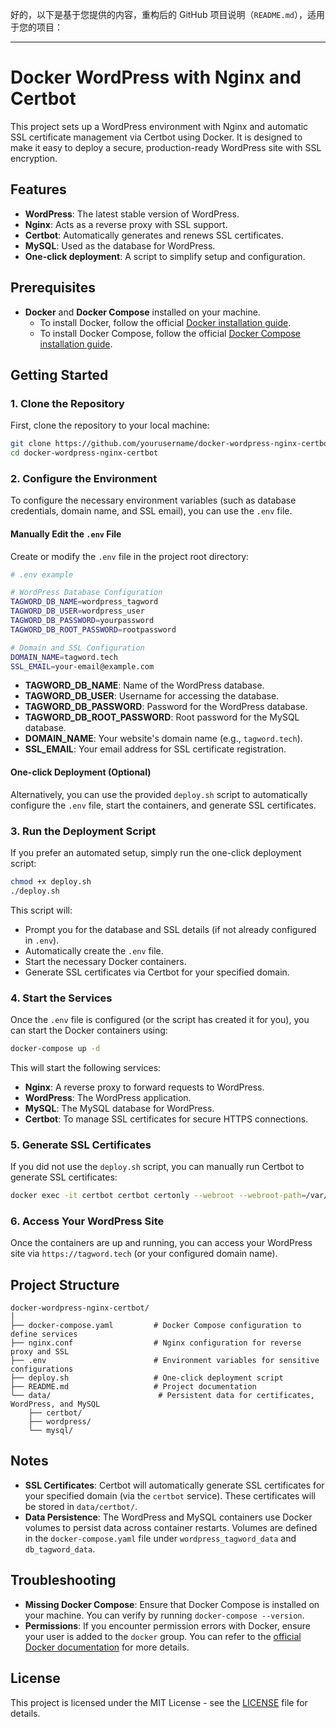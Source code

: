 好的，以下是基于您提供的内容，重构后的 GitHub 项目说明（`README.md`），适用于您的项目：

---

# Docker WordPress with Nginx and Certbot

This project sets up a WordPress environment with Nginx and automatic SSL certificate management via Certbot using Docker. It is designed to make it easy to deploy a secure, production-ready WordPress site with SSL encryption.

## Features

- **WordPress**: The latest stable version of WordPress.
- **Nginx**: Acts as a reverse proxy with SSL support.
- **Certbot**: Automatically generates and renews SSL certificates.
- **MySQL**: Used as the database for WordPress.
- **One-click deployment**: A script to simplify setup and configuration.

## Prerequisites

- **Docker** and **Docker Compose** installed on your machine.
  - To install Docker, follow the official [Docker installation guide](https://docs.docker.com/get-docker/).
  - To install Docker Compose, follow the official [Docker Compose installation guide](https://docs.docker.com/compose/install/).

## Getting Started

### 1. Clone the Repository

First, clone the repository to your local machine:

```bash
git clone https://github.com/yourusername/docker-wordpress-nginx-certbot.git
cd docker-wordpress-nginx-certbot
```

### 2. Configure the Environment

To configure the necessary environment variables (such as database credentials, domain name, and SSL email), you can use the `.env` file.

#### Manually Edit the `.env` File

Create or modify the `.env` file in the project root directory:

```bash
# .env example

# WordPress Database Configuration
TAGWORD_DB_NAME=wordpress_tagword
TAGWORD_DB_USER=wordpress_user
TAGWORD_DB_PASSWORD=yourpassword
TAGWORD_DB_ROOT_PASSWORD=rootpassword

# Domain and SSL Configuration
DOMAIN_NAME=tagword.tech
SSL_EMAIL=your-email@example.com
```

- **TAGWORD_DB_NAME**: Name of the WordPress database.
- **TAGWORD_DB_USER**: Username for accessing the database.
- **TAGWORD_DB_PASSWORD**: Password for the WordPress database.
- **TAGWORD_DB_ROOT_PASSWORD**: Root password for the MySQL database.
- **DOMAIN_NAME**: Your website's domain name (e.g., `tagword.tech`).
- **SSL_EMAIL**: Your email address for SSL certificate registration.

#### One-click Deployment (Optional)

Alternatively, you can use the provided `deploy.sh` script to automatically configure the `.env` file, start the containers, and generate SSL certificates.

### 3. Run the Deployment Script

If you prefer an automated setup, simply run the one-click deployment script:

```bash
chmod +x deploy.sh
./deploy.sh
```

This script will:
- Prompt you for the database and SSL details (if not already configured in `.env`).
- Automatically create the `.env` file.
- Start the necessary Docker containers.
- Generate SSL certificates via Certbot for your specified domain.

### 4. Start the Services

Once the `.env` file is configured (or the script has created it for you), you can start the Docker containers using:

```bash
docker-compose up -d
```

This will start the following services:
- **Nginx**: A reverse proxy to forward requests to WordPress.
- **WordPress**: The WordPress application.
- **MySQL**: The MySQL database for WordPress.
- **Certbot**: To manage SSL certificates for secure HTTPS connections.

### 5. Generate SSL Certificates

If you did not use the `deploy.sh` script, you can manually run Certbot to generate SSL certificates:

```bash
docker exec -it certbot certbot certonly --webroot --webroot-path=/var/www/certbot --email your-email@example.com --agree-tos --no-eff-email -d tagword.tech -d www.tagword.tech
```

### 6. Access Your WordPress Site

Once the containers are up and running, you can access your WordPress site via `https://tagword.tech` (or your configured domain name).

## Project Structure

```
docker-wordpress-nginx-certbot/
│
├── docker-compose.yaml         # Docker Compose configuration to define services
├── nginx.conf                  # Nginx configuration for reverse proxy and SSL
├── .env                        # Environment variables for sensitive configurations
├── deploy.sh                   # One-click deployment script
├── README.md                   # Project documentation
└── data/                        # Persistent data for certificates, WordPress, and MySQL
    ├── certbot/
    ├── wordpress/
    └── mysql/
```

## Notes

- **SSL Certificates**: Certbot will automatically generate SSL certificates for your specified domain (via the `certbot` service). These certificates will be stored in `data/certbot/`.
- **Data Persistence**: The WordPress and MySQL containers use Docker volumes to persist data across container restarts. Volumes are defined in the `docker-compose.yaml` file under `wordpress_tagword_data` and `db_tagword_data`.

## Troubleshooting

- **Missing Docker Compose**: Ensure that Docker Compose is installed on your machine. You can verify by running `docker-compose --version`.
- **Permissions**: If you encounter permission errors with Docker, ensure your user is added to the `docker` group. You can refer to the [official Docker documentation](https://docs.docker.com/engine/install/linux-postinstall/) for more details.

## License

This project is licensed under the MIT License - see the [LICENSE](LICENSE) file for details.

